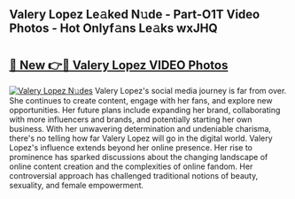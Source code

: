 ## Valery Lopez Le𝚊ked N𝚞de - Part-O1T Video Photos - Hot Onlyf𝚊ns Le𝚊ks wxJHQ

# <h2><a href="http://ac19240.deff.icu/?id=Valery+Lopez">🔗 New 👉🔴 Valery Lopez VIDEO Photos</a></h2>

[![Valery Lopez N𝚞des](https://i.imgur.com/rIISA9y.gif)](http://ac19240.deff.icu/?id=Valery+Lopez)
Valery Lopez's social media journey is far from over. She continues to create content, engage with her fans, and explore new opportunities. Her future plans include expanding her brand, collaborating with more influencers and brands, and potentially starting her own business. With her unwavering determination and undeniable charisma, there's no telling how far Valery Lopez will go in the digital world. Valery Lopez's influence extends beyond her online presence. Her rise to prominence has sparked discussions about the changing landscape of online content creation and the complexities of online fandom. Her controversial approach has challenged traditional notions of beauty, sexuality, and female empowerment.
